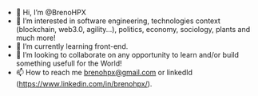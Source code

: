 - 👋 Hi, I’m @BrenoHPX
- 👀 I’m interested in software engineering, technologies context (blockchain, web3.0, agility...), politics, economy, sociology, plants and much more!
- 🌱 I’m currently learning front-end.
- 💞️ I’m looking to collaborate on any opportunity to learn and/or build something usefull for the World!
- 📫 How to reach me brenohpx@gmail.com or linkedId (https://www.linkedin.com/in/brenohpx/).

<!---
BrenoHPX/BrenoHPX is a ✨ special ✨ repository because its `README.md` (this file) appears on your GitHub profile.
You can click the Preview link to take a look at your changes.
--->
